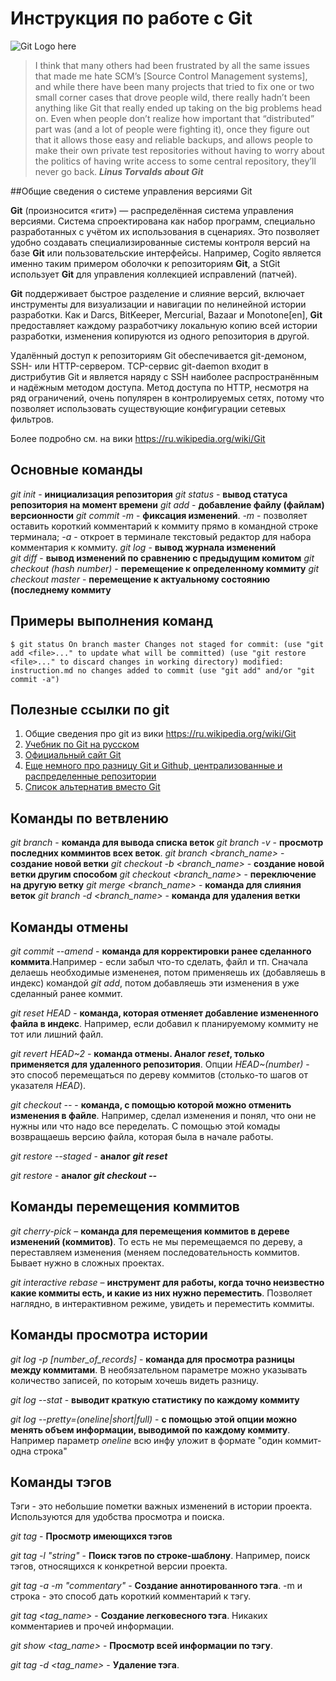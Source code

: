 # Инструкция по работе с Git

![Git Logo here](https://upload.wikimedia.org/wikipedia/commons/e/e0/Git-logo.svg)

> I think that many others had been frustrated by all the same issues that made me hate SCM’s [Source Control Management systems], and while there have been many projects that tried to fix one or two small corner cases that drove people wild, there really hadn’t been anything like Git that really ended up taking on the big problems head on. Even when people don’t realize how important that “distributed” part was (and a lot of people were fighting it), once they figure out that it allows those easy and reliable backups, and allows people to make their own private test repositories without having to worry about the politics of having write access to some central repository, they’ll never go back.
***Linus Torvalds about Git***

##Общие сведения о системе управления версиями Git

**Git** (произносится «гит») — распределённая система управления версиями. Система спроектирована как набор программ, специально разработанных с учётом их использования в сценариях. Это позволяет удобно создавать специализированные системы контроля версий на базе **Git** или пользовательские интерфейсы. Например, Cogito является именно таким примером оболочки к репозиториям **Git**, а StGit использует **Git** для управления коллекцией исправлений (патчей).

**Git** поддерживает быстрое разделение и слияние версий, включает инструменты для визуализации и навигации по нелинейной истории разработки. Как и Darcs, BitKeeper, Mercurial, Bazaar и Monotone[en], **Git** предоставляет каждому разработчику локальную копию всей истории разработки, изменения копируются из одного репозитория в другой.

Удалённый доступ к репозиториям Git обеспечивается git-демоном, SSH- или HTTP-сервером. TCP-сервис git-daemon входит в дистрибутив Git и является наряду с SSH наиболее распространённым и надёжным методом доступа. Метод доступа по HTTP, несмотря на ряд ограничений, очень популярен в контролируемых сетях, потому что позволяет использовать существующие конфигурации сетевых фильтров. 

Более подробно см. на вики https://ru.wikipedia.org/wiki/Git


## Основные команды

*git init* - **инициализация репозитория**
*git status* - **вывод статуса репозитория на момент времени**
*git add* - **добавление файлу (файлам) версионности**
*git commit -m <message>* - **фиксация изменений**. 
    *-m* - позволяет оставить короткий комментарий к коммиту прямо в командной строке терминала;
    *-a* - откроет в терминале текстовый редактор для набора комментария к коммиту.
*git log* - **вывод журнала изменений**                         
*git diff* - **вывод изменений по сравнению с предыдущим комитом**
*git checkout (hash number)* - **перемещение к определенному коммиту**
*git checkout master* - **перемещение к актуальному состоянию (последнему коммиту**

## Примеры выполнения команд
`
    $ git status
    On branch master
    Changes not staged for commit:
      (use "git add <file>..." to update what will be committed)
      (use "git restore <file>..." to discard changes in working directory)
        modified:   instruction.md
    no changes added to commit (use "git add" and/or "git commit -a")
`

## Полезные ссылки по git

1. Общие сведения про git из вики https://ru.wikipedia.org/wiki/Git
2. [Учебник по Git на русском](http://git-scm.com/book/ru/v2)
3. [Официальный сайт Git](https://git-scm.com/)
4. [Еще немного про разницу Git и Github, централизованные и распределенные репозитории](https://tproger.ru/translations/difference-between-git-and-github/#part2)
5. [Список альтернатив вместо Git](http://lostapp.ru/soft/git)

## Команды по ветвлению

*git branch* - **команда для вывода списка веток**
*git branch -v* - **просмотр последних комминтов всех веток**.
*git branch <branch_name>* - **создание новой ветки**
*git checkout -b <branch_name>* - **создание новой ветки другим способом**
*git checkout <branch_name>* - **переключение на другую ветку**
*git merge <branch_name>* - **команда для слияния веток**
*git branch -d <branch_name>* - **команда для удаления ветки**

## Команды отмены

*git commit --amend* - **команда для корректировки ранее сделанного коммита**.Например - если забыл что-то сделать, файл  и тп. Сначала делаешь необходимые измененея, потом применяешь их (добавляешь в индекс) командой *git add*, потом добавляешь эти изменения в уже сделанный ранее коммит.

*git reset HEAD <filename>* - **команда, которая отменяет добавление измененного файла в индекс**. Например, если добавил к планируемому коммиту не тот или лишний файл.

*git revert HEAD~2* - **команда отмены. Аналог *reset*, только применяется для удаленного репозитория**. Опции *HEAD~(number)* - это способ перемещаться по дереву коммитов (столько-то шагов от указателя *HEAD*).

*git checkout -- <filename>* - **команда, с помощью которой можно отменить изменения в файле**. Например, сделал изменения и понял, что они не нужны или что надо все переделать. С помощью этой комады возвращаешь версию файла, которая была в начале работы.

*git restore --staged <filename>* - **аналог *git reset***

*git restore <filename>* - **аналог *git checkout --***  

## Команды перемещения коммитов

*git cherry-pick <commit1> <commitN>* – **команда для перемещения коммитов в дереве изменений (коммитов)**. То есть не мы перемещаемся по дереву, а переставляем изменения (меняем последовательность коммитов. Бывает нужно в сложных проектах. 

*git interactive rebase* – **инструмент для работы, когда точно неизвестно какие коммиты есть, и какие из них нужно переместить**. Позволяет наглядно, в интерактивном режиме, увидеть и переместить коммиты.

## Команды просмотра истории

*git log -p [number_of_records]* - **команда для просмотра разницы между коммитами**. В необязательном параметре можно указывать количество записей, по которым хочешь видеть разницу.

*git log --stat* - **выводит краткую статистику по каждому коммиту**

*git log --pretty=(oneline|short|full)* - **с помощью этой опции можно менять объем информации, выводимой по каждому коммиту**. Например параметр *oneline* всю инфу уложит в формате "один коммит-одна строка"

## Команды тэгов

Тэги - это небольшие пометки важных изменений в истории проекта. Используются для удобства просмотра и поиска. 

*git tag* - **Просмотр имеющихся тэгов**

*git tag -l "string"* - **Поиск тэгов по строке-шаблону**. Например, поиск тэгов, относящихся к конкретной версии проекта.

*git tag -a <tag name> -m "commentary"* - **Создание аннотированного тэга**. -m и строка - это способ дать короткий комментарий к тэгу.

*git tag <tag_name>* - **Создание легковесного тэга**. Никаких комментариев и прочей информации.

*git show <tag_name>* - **Просмотр всей информации по тэгу**.

*git tag -d <tag_name>* - **Удаление тэга**.

